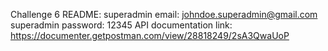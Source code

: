 Challenge 6 README:
superadmin email: johndoe.superadmin@gmail.com
superadmin password: 12345
API documentation link: https://documenter.getpostman.com/view/28818249/2sA3QwaUoP
